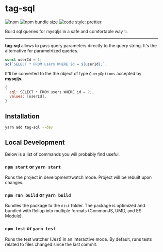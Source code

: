 # tag-sql

![npm](https://img.shields.io/npm/v/tag-sql.svg)
![npm bundle size](https://img.shields.io/bundlephobia/min/tag-sql.svg?color=purple)
[![code style: prettier](https://img.shields.io/badge/code_style-prettier-ff69b4.svg)](https://github.com/prettier/prettier)


Build sql queries for mysqljs in a safe and comfortable way 💥

---

**tag-sql** allows to pass query parameters directly to the query string.
It's the alternative for parametrized queries.

```js
const userId = 1;
sql`SELECT * FROM users WHERE id = ${userId};`;
```

It'll be converted to the the object of type `QueryOptions` accepted by **mysqljs**.

```js
{
  sql: SELECT * FROM users WHERE id = ?;,
  values: [userId],
}
```

## Installation

```sh
yarn add tag-sql --dev
```

## Local Development

Below is a list of commands you will probably find useful.

### `npm start` or `yarn start`

Runs the project in development/watch mode. Project will be rebuilt upon changes.

### `npm run build` or `yarn build`

Bundles the package to the `dist` folder.
The package is optimized and bundled with Rollup into multiple formats (CommonJS, UMD, and ES Module).

### `npm test` or `yarn test`

Runs the test watcher (Jest) in an interactive mode.
By default, runs tests related to files changed since the last commit.
